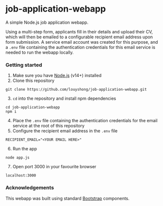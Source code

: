 # job-application-webapp

A simple Node.js job application webapp. 

Using a multi-step form, applicants fill in their details and upload their CV, which will then be emailed to a configurable recipient email address upon form submission. A service email account was created for this purpose, and a `.env` file containing the authentication credentials for this email service is needed to run the webapp locally.  

### Getting started
1. Make sure you have [Node.js](https://nodejs.org/en/download/) (v14+) installed
2. Clone this repository
```
git clone https://github.com/louyshong/job-application-webapp.git
```
3. `cd` into the repository and install npm dependencies
```
cd job-application-webapp
npm i
```
4. Place the `.env` file containing the authentication credentials for the email service at the root of this repository
5. Configure the recipient email address in the `.env` file
```
RECIPIENT_EMAIL="<YOUR EMAIL HERE>"
```
6. Run the app
```
node app.js
```
7. Open port 3000 in your favourite browser
```
localhost:3000
```

### Acknowledgements
This webapp was built using standard [Bootstrap](https://getbootstrap.com/) components. 